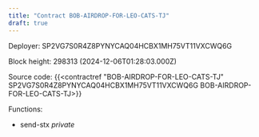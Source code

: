 ```yaml
---
title: "Contract BOB-AIRDROP-FOR-LEO-CATS-TJ"
draft: true
---
```

Deployer: SP2VG7S0R4Z8PYNYCAQ04HCBX1MH75VT11VXCWQ6G


 



Block height: 298313 (2024-12-06T01:28:03.000Z)

Source code: {{<contractref "BOB-AIRDROP-FOR-LEO-CATS-TJ" SP2VG7S0R4Z8PYNYCAQ04HCBX1MH75VT11VXCWQ6G BOB-AIRDROP-FOR-LEO-CATS-TJ>}}

Functions:

* send-stx _private_
